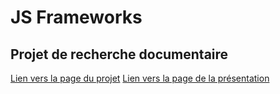 JS Frameworks
============
Projet de recherche documentaire
--------------------------------

[Lien vers la page du projet](http://hambi.github.io/frameworksJS/)
[Lien vers la page de la présentation](http://hambi.github.io/frameworksJS/presentation.html)

